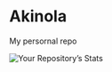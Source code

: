 # Akinola
My persornal repo

![Your Repository’s Stats](https://github-readme-stats.vercel.app/api?username=Akinolae&show_icons=true)
